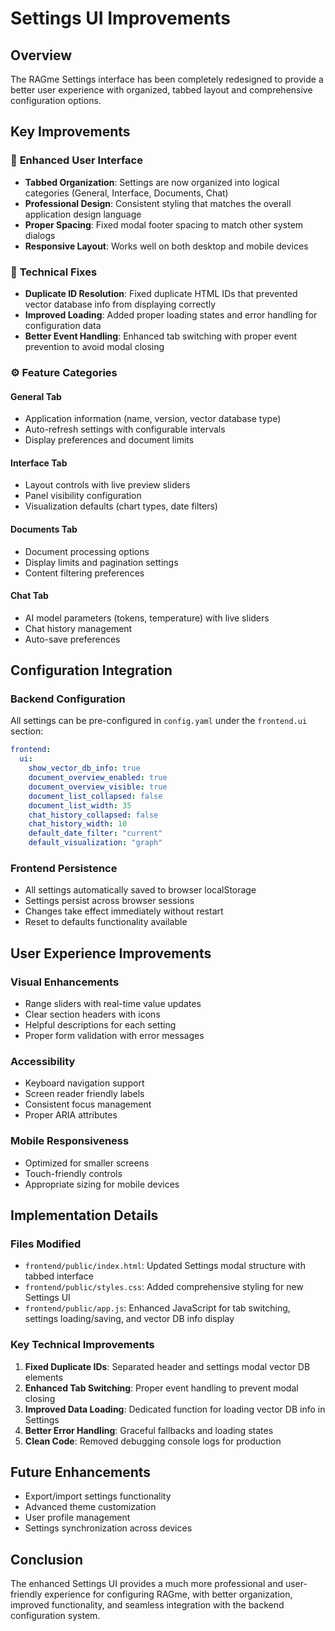 # Settings UI Improvements

## Overview

The RAGme Settings interface has been completely redesigned to provide a better user experience with organized, tabbed layout and comprehensive configuration options.

## Key Improvements

### 🎨 **Enhanced User Interface**

- **Tabbed Organization**: Settings are now organized into logical categories (General, Interface, Documents, Chat)
- **Professional Design**: Consistent styling that matches the overall application design language
- **Proper Spacing**: Fixed modal footer spacing to match other system dialogs
- **Responsive Layout**: Works well on both desktop and mobile devices

### 🔧 **Technical Fixes**

- **Duplicate ID Resolution**: Fixed duplicate HTML IDs that prevented vector database info from displaying correctly
- **Improved Loading**: Added proper loading states and error handling for configuration data
- **Better Event Handling**: Enhanced tab switching with proper event prevention to avoid modal closing

### ⚙️ **Feature Categories**

#### **General Tab**
- Application information (name, version, vector database type)
- Auto-refresh settings with configurable intervals
- Display preferences and document limits

#### **Interface Tab**  
- Layout controls with live preview sliders
- Panel visibility configuration
- Visualization defaults (chart types, date filters)

#### **Documents Tab**
- Document processing options
- Display limits and pagination settings
- Content filtering preferences

#### **Chat Tab**
- AI model parameters (tokens, temperature) with live sliders
- Chat history management
- Auto-save preferences

## Configuration Integration

### Backend Configuration
All settings can be pre-configured in `config.yaml` under the `frontend.ui` section:

```yaml
frontend:
  ui:
    show_vector_db_info: true
    document_overview_enabled: true
    document_overview_visible: true
    document_list_collapsed: false
    document_list_width: 35
    chat_history_collapsed: false
    chat_history_width: 10
    default_date_filter: "current"
    default_visualization: "graph"
```

### Frontend Persistence
- All settings automatically saved to browser localStorage
- Settings persist across browser sessions
- Changes take effect immediately without restart
- Reset to defaults functionality available

## User Experience Improvements

### **Visual Enhancements**
- Range sliders with real-time value updates
- Clear section headers with icons
- Helpful descriptions for each setting
- Proper form validation with error messages

### **Accessibility**
- Keyboard navigation support
- Screen reader friendly labels
- Consistent focus management
- Proper ARIA attributes

### **Mobile Responsiveness**
- Optimized for smaller screens
- Touch-friendly controls
- Appropriate sizing for mobile devices

## Implementation Details

### Files Modified
- `frontend/public/index.html`: Updated Settings modal structure with tabbed interface
- `frontend/public/styles.css`: Added comprehensive styling for new Settings UI
- `frontend/public/app.js`: Enhanced JavaScript for tab switching, settings loading/saving, and vector DB info display

### Key Technical Improvements
1. **Fixed Duplicate IDs**: Separated header and settings modal vector DB elements
2. **Enhanced Tab Switching**: Proper event handling to prevent modal closing
3. **Improved Data Loading**: Dedicated function for loading vector DB info in Settings
4. **Better Error Handling**: Graceful fallbacks and loading states
5. **Clean Code**: Removed debugging console logs for production

## Future Enhancements

- Export/import settings functionality
- Advanced theme customization
- User profile management
- Settings synchronization across devices

## Conclusion

The enhanced Settings UI provides a much more professional and user-friendly experience for configuring RAGme, with better organization, improved functionality, and seamless integration with the backend configuration system.
